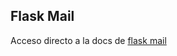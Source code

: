 ## **Flask Mail**

Acceso directo a la docs de [flask mail](https://flask-mail.readthedocs.io/en/latest/)
